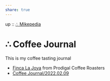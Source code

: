 ```yaml
---
share: true
---
```

up :: [∴ Mikepedia](./%E2%88%B4-Mikepedia.md)

# ∴ Coffee Journal

This is my coffee tasting journal

- [Finca La Joya](./2023-02.13.md) from Prodigal Coffee Roasters
- [Coffee Journal/2022.02.09](./2022-02.09.md)
